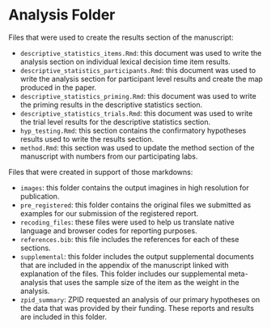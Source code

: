 # Analysis Folder 

Files that were used to create the results section of the manuscript: 

- `descriptive_statistics_items.Rmd`: this document was used to write the analysis section on individual lexical decision time item results. 
- `descriptive_statistics_participants.Rmd`: this document was used to write the analysis section for participant level results and create the map produced in the paper. 
- `descriptive_statistics_priming.Rmd`: this document was used to write the priming results in the descriptive statistics section. 
- `descriptive_statistics_trials.Rmd`: this document was used to write the trial level results for the descriptive statistics section. 
- `hyp_testing.Rmd`: this section contains the confirmatory hypotheses results used to write the results section. 
- `method.Rmd`: this section was used to update the method section of the manuscript with numbers from our participating labs.

Files that were created in support of those markdowns: 

- `images`: this folder contains the output imagines in high resolution for publication. 
- `pre_registered`: this folder contains the original files we submitted as examples for our submission of the registered report. 
- `recoding_files`: these files were used to help us translate native language and browser codes for reporting purposes. 
- `references.bib`: this file includes the references for each of these sections. 
- `supplemental`: this folder includes the output supplemental documents that are included in the appendix of the manuscript linked with explanation of the files. This folder includes our supplemental meta-analysis that uses the sample size of the item as the weight in the analysis.  
- `zpid_summary`: ZPID requested an analysis of our primary hypotheses on the data that was provided by their funding. These reports and results are included in this folder. 